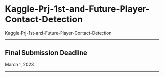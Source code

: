 # Kaggle-Prj-1st-and-Future-Player-Contact-Detection
Kaggle-Prj-1st-and-Future-Player-Contact-Detection

-----

## Final Submission Deadline

March 1, 2023

-----
